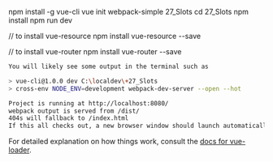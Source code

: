 
npm install -g vue-cli
vue init webpack-simple 27_Slots
cd 27_Slots
npm install
npm run dev

// to install vue-resource
npm install vue-resource --save

// to install vue-router
npm install vue-router --save



``` bash
You will likely see some output in the terminal such as

> vue-cli@1.0.0 dev C:\localdev\+27_Slots
> cross-env NODE_ENV=development webpack-dev-server --open --hot

Project is running at http://localhost:8080/
webpack output is served from /dist/
404s will fallback to /index.html
If this all checks out, a new browser window should launch automatically and load up http://localhost:8080/ with this output.
```


For detailed explanation on how things work, consult the [docs for vue-loader](http://vuejs.github.io/vue-loader).
